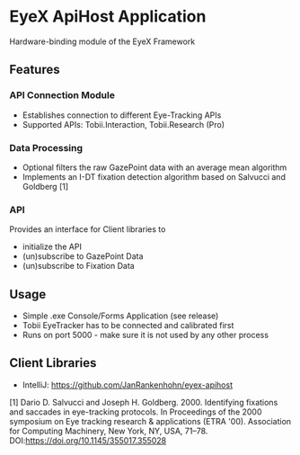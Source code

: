 # EyeX ApiHost Application
Hardware-binding module of the EyeX Framework
## Features
### API Connection Module
- Establishes connection to different Eye-Tracking APIs
- Supported APIs: Tobii.Interaction, Tobii.Research (Pro)
### Data Processing
- Optional filters the raw GazePoint data with an average mean algorithm
- Implements an I-DT fixation detection algorithm based on Salvucci and Goldberg [1]
### API
Provides an interface for Client libraries to
- initialize the API
- (un)subscribe to GazePoint Data
- (un)subscribe to Fixation Data

## Usage
- Simple .exe Console/Forms Application (see release)
- Tobii EyeTracker has to be connected and calibrated first
- Runs on port 5000 - make sure it is not used by any other process

## Client Libraries
- IntelliJ: https://github.com/JanRankenhohn/eyex-apihost


[1] Dario D. Salvucci and Joseph H. Goldberg. 2000. Identifying fixations and saccades in eye-tracking protocols. In Proceedings of the 2000 symposium on Eye tracking research & applications (ETRA '00). Association for Computing Machinery, New York, NY, USA, 71–78. DOI:https://doi.org/10.1145/355017.355028
